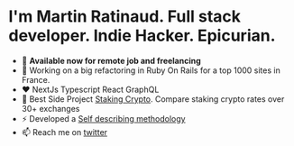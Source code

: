 # I'm Martin Ratinaud. Full stack developer. Indie Hacker. Epicurian.

- 👀 **Available now for remote job and freelancing**
- 🔭 Working on a big refactoring in Ruby On Rails for a top 1000 sites in France.
- ♥️ NextJs Typescript React GraphQL
- 👯 Best Side Project [Staking Crypto](https://stakingcrypto.io). Compare staking crypto rates over 30+ exchanges
- ⚡ Developed a [Self describing methodology](https://github.com/martinratinaud/work-with-me)
- 📫 Reach me on [twitter](https://twitter.com/martinratinaud)
